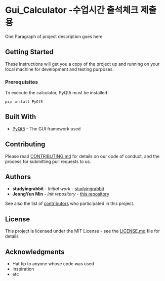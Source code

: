 # Gui_Calculator -수업시간 출석체크 제출용

One Paragraph of project description goes here

## Getting Started

These instructions will get you a copy of the project up and running on your local machine for development and testing purposes.

### Prerequisites

To execute the calculator, PyQt5 must be installed

```
pip install PyQt5
```

## Built With

* [PyQt5](https://pypi.org/project/PyQt5/) - The GUI framework used


## Contributing

Please read [CONTRIBUTING.md](https://github.com/YuneeeM/gui_calculator/blob/main/CONTRIBUTING.md) for details on our code of conduct, and the process for submitting pull requests to us.


## Authors

* **studyingrabbit** - *Initial work* - [studyingrabbit](https://studyingrabbit.tistory.com/23)
* **JeongYun Min** - *Init repository* - [this repository](https://github.com/YuneeeM)

See also the list of [contributors](https://github.com/YuneeeM/gui_calculator/blob/main/CONTRIBUTING.md) who participated in this project.

## License

This project is licensed under the MIT License - see the [LICENSE.md](https://github.com/YuneeeM/gui_calculator/blob/main/LICENSE.md) file for details

## Acknowledgments

* Hat tip to anyone whose code was used
* Inspiration
* etc
